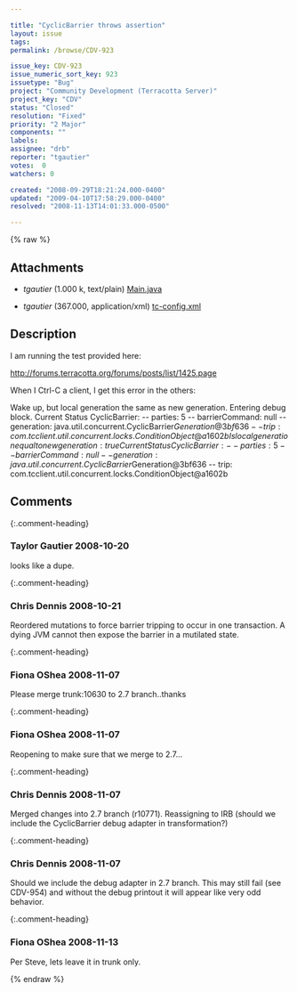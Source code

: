 ```yaml
---

title: "CyclicBarrier throws assertion"
layout: issue
tags: 
permalink: /browse/CDV-923

issue_key: CDV-923
issue_numeric_sort_key: 923
issuetype: "Bug"
project: "Community Development (Terracotta Server)"
project_key: "CDV"
status: "Closed"
resolution: "Fixed"
priority: "2 Major"
components: ""
labels: 
assignee: "drb"
reporter: "tgautier"
votes:  0
watchers: 0

created: "2008-09-29T18:21:24.000-0400"
updated: "2009-04-10T17:58:29.000-0400"
resolved: "2008-11-13T14:01:33.000-0500"

---
```




{% raw %}


## Attachments

* <em>tgautier</em> (1.000 k, text/plain) [Main.java](/attachments/CDV/CDV-923/Main.java)

* <em>tgautier</em> (367.000, application/xml) [tc-config.xml](/attachments/CDV/CDV-923/tc-config.xml)




## Description

<div markdown="1" class="description">

I am running the test provided here:

http://forums.terracotta.org/forums/posts/list/1425.page

When I Ctrl-C a client, I get this error in the others:

Wake up, but local generation the same as new generation.
Entering debug block.
Current Status CyclicBarrier:
-- parties: 5
-- barrierCommand: null
-- generation: java.util.concurrent.CyclicBarrier$Generation@3bf636
-- trip: com.tcclient.util.concurrent.locks.ConditionObject@a1602b
Is local generation equal to new generation: true
Current Status CyclicBarrier:
-- parties: 5
-- barrierCommand: null
-- generation: java.util.concurrent.CyclicBarrier$Generation@3bf636
-- trip: com.tcclient.util.concurrent.locks.ConditionObject@a1602b



</div>

## Comments


{:.comment-heading}
### **Taylor Gautier** <span class="date">2008-10-20</span>

<div markdown="1" class="comment">

looks like a dupe.

</div>


{:.comment-heading}
### **Chris Dennis** <span class="date">2008-10-21</span>

<div markdown="1" class="comment">

Reordered mutations to force barrier tripping to occur in one transaction.  A dying JVM cannot then expose the barrier in a mutilated state.

</div>


{:.comment-heading}
### **Fiona OShea** <span class="date">2008-11-07</span>

<div markdown="1" class="comment">

Please merge trunk:10630 to 2.7 branch..thanks

</div>


{:.comment-heading}
### **Fiona OShea** <span class="date">2008-11-07</span>

<div markdown="1" class="comment">

Reopening to make sure that we merge to 2.7...

</div>


{:.comment-heading}
### **Chris Dennis** <span class="date">2008-11-07</span>

<div markdown="1" class="comment">

Merged changes into 2.7 branch (r10771).  Reassigning to IRB (should we include the CyclicBarrier debug adapter in transformation?)

</div>


{:.comment-heading}
### **Chris Dennis** <span class="date">2008-11-07</span>

<div markdown="1" class="comment">

Should we include the debug adapter in 2.7 branch.  This may still fail (see CDV-954) and without the debug printout it will appear like very odd behavior.

</div>


{:.comment-heading}
### **Fiona OShea** <span class="date">2008-11-13</span>

<div markdown="1" class="comment">

Per Steve, lets leave it in trunk only.

</div>



{% endraw %}
